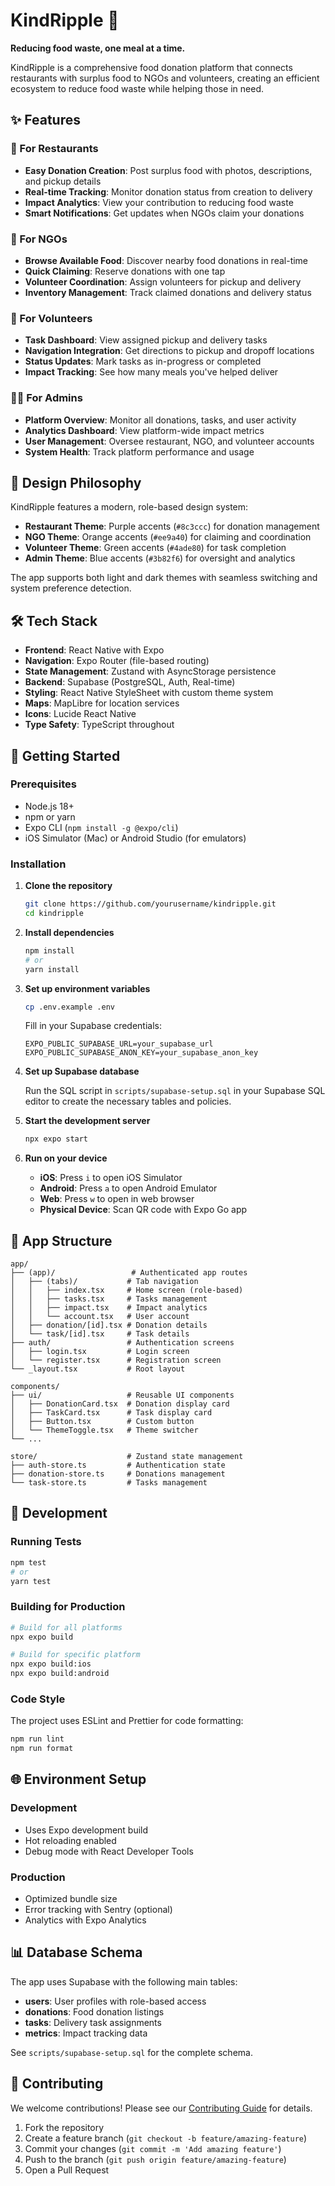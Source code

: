 # KindRipple 🌊

**Reducing food waste, one meal at a time.**

KindRipple is a comprehensive food donation platform that connects restaurants with surplus food to NGOs and volunteers, creating an efficient ecosystem to reduce food waste while helping those in need.

## ✨ Features

### 🏪 For Restaurants
- **Easy Donation Creation**: Post surplus food with photos, descriptions, and pickup details
- **Real-time Tracking**: Monitor donation status from creation to delivery
- **Impact Analytics**: View your contribution to reducing food waste
- **Smart Notifications**: Get updates when NGOs claim your donations

### 🏢 For NGOs
- **Browse Available Food**: Discover nearby food donations in real-time
- **Quick Claiming**: Reserve donations with one tap
- **Volunteer Coordination**: Assign volunteers for pickup and delivery
- **Inventory Management**: Track claimed donations and delivery status

### 🚗 For Volunteers
- **Task Dashboard**: View assigned pickup and delivery tasks
- **Navigation Integration**: Get directions to pickup and dropoff locations
- **Status Updates**: Mark tasks as in-progress or completed
- **Impact Tracking**: See how many meals you've helped deliver

### 👨‍💼 For Admins
- **Platform Overview**: Monitor all donations, tasks, and user activity
- **Analytics Dashboard**: View platform-wide impact metrics
- **User Management**: Oversee restaurant, NGO, and volunteer accounts
- **System Health**: Track platform performance and usage

## 🎨 Design Philosophy

KindRipple features a modern, role-based design system:

- **Restaurant Theme**: Purple accents (`#8c3ccc`) for donation management
- **NGO Theme**: Orange accents (`#ee9a40`) for claiming and coordination  
- **Volunteer Theme**: Green accents (`#4ade80`) for task completion
- **Admin Theme**: Blue accents (`#3b82f6`) for oversight and analytics

The app supports both light and dark themes with seamless switching and system preference detection.

## 🛠️ Tech Stack

- **Frontend**: React Native with Expo
- **Navigation**: Expo Router (file-based routing)
- **State Management**: Zustand with AsyncStorage persistence
- **Backend**: Supabase (PostgreSQL, Auth, Real-time)
- **Styling**: React Native StyleSheet with custom theme system
- **Maps**: MapLibre for location services
- **Icons**: Lucide React Native
- **Type Safety**: TypeScript throughout

## 🚀 Getting Started

### Prerequisites

- Node.js 18+ 
- npm or yarn
- Expo CLI (`npm install -g @expo/cli`)
- iOS Simulator (Mac) or Android Studio (for emulators)

### Installation

1. **Clone the repository**
   ```bash
   git clone https://github.com/yourusername/kindripple.git
   cd kindripple
   ```

2. **Install dependencies**
   ```bash
   npm install
   # or
   yarn install
   ```

3. **Set up environment variables**
   ```bash
   cp .env.example .env
   ```
   
   Fill in your Supabase credentials:
   ```env
   EXPO_PUBLIC_SUPABASE_URL=your_supabase_url
   EXPO_PUBLIC_SUPABASE_ANON_KEY=your_supabase_anon_key
   ```

4. **Set up Supabase database**
   
   Run the SQL script in `scripts/supabase-setup.sql` in your Supabase SQL editor to create the necessary tables and policies.

5. **Start the development server**
   ```bash
   npx expo start
   ```

6. **Run on your device**
   - **iOS**: Press `i` to open iOS Simulator
   - **Android**: Press `a` to open Android Emulator  
   - **Web**: Press `w` to open in web browser
   - **Physical Device**: Scan QR code with Expo Go app

## 📱 App Structure

```
app/
├── (app)/                 # Authenticated app routes
│   ├── (tabs)/           # Tab navigation
│   │   ├── index.tsx     # Home screen (role-based)
│   │   ├── tasks.tsx     # Tasks management
│   │   ├── impact.tsx    # Impact analytics
│   │   └── account.tsx   # User account
│   ├── donation/[id].tsx # Donation details
│   └── task/[id].tsx     # Task details
├── auth/                 # Authentication screens
│   ├── login.tsx         # Login screen
│   └── register.tsx      # Registration screen
└── _layout.tsx           # Root layout

components/
├── ui/                   # Reusable UI components
│   ├── DonationCard.tsx  # Donation display card
│   ├── TaskCard.tsx      # Task display card
│   ├── Button.tsx        # Custom button
│   └── ThemeToggle.tsx   # Theme switcher
└── ...

store/                    # Zustand state management
├── auth-store.ts         # Authentication state
├── donation-store.ts     # Donations management
└── task-store.ts         # Tasks management
```

## 🔧 Development

### Running Tests
```bash
npm test
# or
yarn test
```

### Building for Production
```bash
# Build for all platforms
npx expo build

# Build for specific platform
npx expo build:ios
npx expo build:android
```

### Code Style
The project uses ESLint and Prettier for code formatting:
```bash
npm run lint
npm run format
```

## 🌐 Environment Setup

### Development
- Uses Expo development build
- Hot reloading enabled
- Debug mode with React Developer Tools

### Production
- Optimized bundle size
- Error tracking with Sentry (optional)
- Analytics with Expo Analytics

## 📊 Database Schema

The app uses Supabase with the following main tables:

- **users**: User profiles with role-based access
- **donations**: Food donation listings
- **tasks**: Delivery task assignments
- **metrics**: Impact tracking data

See `scripts/supabase-setup.sql` for the complete schema.

## 🤝 Contributing

We welcome contributions! Please see our [Contributing Guide](CONTRIBUTING.md) for details.

1. Fork the repository
2. Create a feature branch (`git checkout -b feature/amazing-feature`)
3. Commit your changes (`git commit -m 'Add amazing feature'`)
4. Push to the branch (`git push origin feature/amazing-feature`)
5. Open a Pull Request


